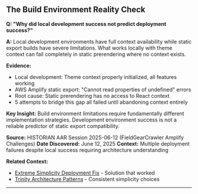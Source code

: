## The Build Environment Reality Check

**Q: "Why did local development success not predict deployment success?"**

**A:** Local development environments have full context availability while static export builds have severe limitations. What works locally with theme context can fail completely in static prerendering where no context exists.

**Evidence:**
- Local development: Theme context properly initialized, all features working
- AWS Amplify static export: "Cannot read properties of undefined" errors
- Root cause: Static prerendering has no access to React context
- 5 attempts to bridge this gap all failed until abandoning context entirely

**Key Insight:** Build environment limitations require fundamentally different implementation strategies. Development environment success is not a reliable predictor of static export compatibility.

**Source:** HISTORIAN AAR Session 2025-06-12 (FieldGearCrawler Amplify Challenges)
**Date Discovered:** June 12, 2025
**Context:** Multiple deployment failures despite local success requiring architecture understanding

**Related Context:**
- [Extreme Simplicity Deployment Fix](extreme-simplicity-deployment-fix.md) - Solution that worked
- [Trinity Architecture Patterns](../cultural/trinity-architecture-patterns.md) - Consistent simplicity choices

---